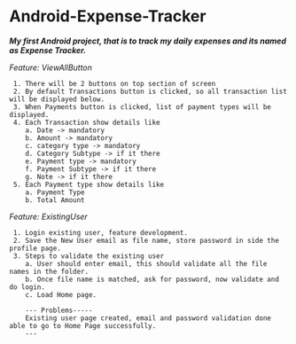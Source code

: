 # Android-Expense-Tracker
**_My first Android project, that is to track my daily expenses and its named as Expense Tracker._**

_Feature: ViewAllButton_
```
 1. There will be 2 buttons on top section of screen
 2. By default Transactions button is clicked, so all transaction list will be displayed below.
 3. When Payments button is clicked, list of payment types will be displayed.
 4. Each Transaction show details like 
    a. Date -> mandatory
    b. Amount -> mandatory
    c. category type -> mandatory
    d. Category Subtype -> if it there
    e. Payment type -> mandatory
    f. Payment Subtype -> if it there
    g. Note -> if it there
 5. Each Payment type show details like
    a. Payment Type
    b. Total Amount 
```

_Feature: ExistingUser_
```
 1. Login existing user, feature development.
 2. Save the New User email as file name, store password in side the profile page.
 3. Steps to validate the existing user
    a. User should enter email, this should validate all the file names in the folder.
    b. Once file name is matched, ask for password, now validate and do login.   
    c. Load Home page.
    
    --- Problems-----
    Existing user page created, email and password validation done able to go to Home Page successfully.
    ---
```
